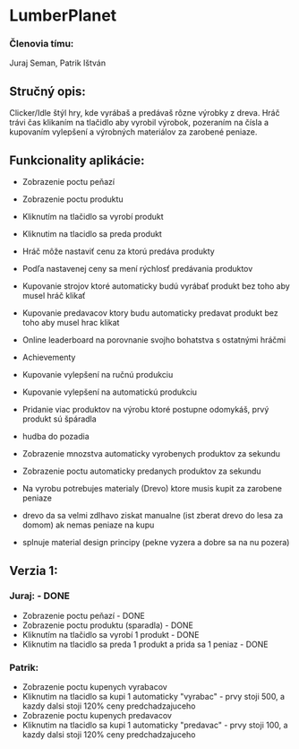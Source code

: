 # LumberPlanet
### Členovia tímu: 
Juraj Seman, Patrik Ištván

## Stručný opis: 
Clicker/Idle štýl hry, kde vyrábaš a predávaš rôzne výrobky z dreva. Hráč trávi čas klikaním na tlačidlo aby vyrobil výrobok, pozeraním na čísla a kupovaním vylepšení a výrobných materiálov za zarobené peniaze.

## Funkcionality aplikácie:
-	Zobrazenie poctu peňazí
-	Zobrazenie poctu produktu
-	Kliknutím na tlačidlo sa vyrobí produkt
-	Kliknutim na tlacidlo sa preda produkt

-	Hráč môže nastaviť cenu za ktorú predáva produkty
-	Podľa nastavenej ceny sa mení rýchlosť predávania produktov

-	Kupovanie strojov ktoré automaticky budú vyrábať produkt bez toho aby musel hráč klikať
-	Kupovanie predavacov ktory budu automaticky predavat produkt bez toho aby musel hrac klikat

-	Online leaderboard na porovnanie svojho bohatstva s ostatnými hráčmi
-	Achievementy

-	Kupovanie vylepšení na ručnú produkciu
-	Kupovanie vylepšení na automatickú produkciu

-	Pridanie viac produktov na výrobu ktoré postupne odomykáš, prvý produkt sú špáradla

-	hudba do pozadia

- Zobrazenie mnozstva automaticky vyrobenych produktov za sekundu
- Zobrazenie poctu automaticky predanych produktov za sekundu

- Na vyrobu potrebujes materialy (Drevo) ktore musis kupit za zarobene peniaze 
- drevo da sa velmi zdlhavo ziskat manualne (ist zberat drevo do lesa za domom) ak nemas peniaze na kupu 

- splnuje material design principy (pekne vyzera a dobre sa na nu pozera)

## Verzia 1:
### Juraj: - DONE
-	Zobrazenie poctu peňazí - DONE
-	Zobrazenie poctu produktu (sparadla) - DONE
-	Kliknutím na tlačidlo sa vyrobí 1 produkt - DONE
-	Kliknutim na tlacidlo sa preda 1 produkt a prida sa 1 peniaz - DONE
### Patrik:
- Zobrazenie poctu kupenych vyrabacov
-	Kliknutim na tlacidlo sa kupi 1 automaticky "vyrabac" - prvy stoji 500, a kazdy dalsi stoji 120% ceny predchadzajuceho
-	Zobrazenie poctu kupenych predavacov
- Kliknutim na tlacidlo sa kupi 1 automaticky "predavac" - prvy stoji 100, a kazdy dalsi stoji 120% ceny predchadzajuceho
